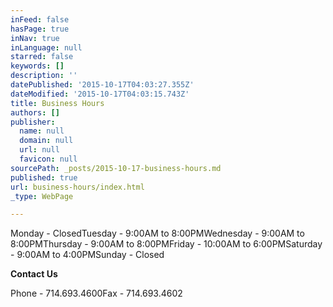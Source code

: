 ```yaml
---
inFeed: false
hasPage: true
inNav: true
inLanguage: null
starred: false
keywords: []
description: ''
datePublished: '2015-10-17T04:03:27.355Z'
dateModified: '2015-10-17T04:03:15.743Z'
title: Business Hours
authors: []
publisher:
  name: null
  domain: null
  url: null
  favicon: null
sourcePath: _posts/2015-10-17-business-hours.md
published: true
url: business-hours/index.html
_type: WebPage

---
```

Monday - ClosedTuesday - 9:00AM to 8:00PMWednesday - 9:00AM to 8:00PMThursday - 9:00AM to 8:00PMFriday - 10:00AM to 6:00PMSaturday - 9:00AM to 4:00PMSunday - Closed

**Contact Us**

Phone - 714.693.4600Fax - 714.693.4602
